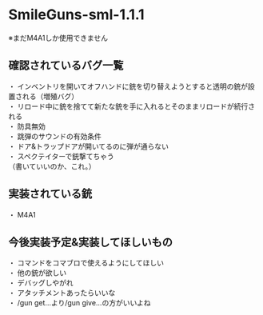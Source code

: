 # SmileGuns-sml-1.1.1
※まだM4A1しか使用できません
## 確認されているバグ一覧
 ・ インベントリを開いてオフハンドに銃を切り替えようとすると透明の銃が設置される（増殖バグ）  
 ・ リロード中に銃を捨てて新たな銃を手に入れるとそのままリロードが続行される  
 ・ 防具無効  
 ・ 跳弾のサウンドの有効条件  
 ・ ドア&トラップドアが開いてるのに弾が通らない  
 ・ スペクテイターで銃撃てちゃう  
 （書いていいのか、これ。）  
## 実装されている銃
・ M4A1
## 今後実装予定&実装してほしいもの
・ コマンドをコマブロで使えるようにしてほしい  
・ 他の銃が欲しい  
・ デバッグしやがれ  
・ アタッチメントあったらいいな  
・ /gun get...より/gun give...の方がいいよね
